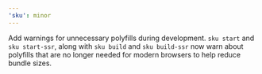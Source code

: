 ```yaml
---
'sku': minor
---
```


Add warnings for unnecessary polyfills during development. `sku start` and `sku start-ssr`, along with `sku build` and `sku build-ssr` now warn about polyfills that are no longer needed for modern browsers to help reduce bundle sizes.
